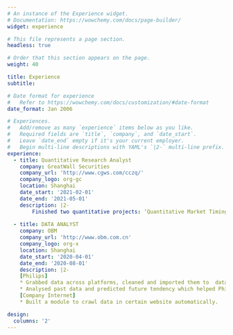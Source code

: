 ```yaml
---
# An instance of the Experience widget.
# Documentation: https://wowchemy.com/docs/page-builder/
widget: experience

# This file represents a page section.
headless: true

# Order that this section appears on the page.
weight: 40

title: Experience
subtitle:

# Date format for experience
#   Refer to https://wowchemy.com/docs/customization/#date-format
date_format: Jan 2006

# Experiences.
#   Add/remove as many `experience` items below as you like.
#   Required fields are `title`, `company`, and `date_start`.
#   Leave `date_end` empty if it's your current employer.
#   Begin multi-line descriptions with YAML's `|2-` multi-line prefix.
experience:
  - title: Quantitative Research Analyst
    company: GreatWall Securities
    company_url: 'http://www.cgws.com/cczq/'
    company_logo: org-gc
    location: Shanghai
    date_start: '2021-02-01'
    date_end: '2021-05-01'
    description: |2-
        Finished two quantitative projects: ‘Quantitative Market Timing Based on Mahalanobis Distance to Build Stock Investment Strategy‘ and ‘Fund Investment Strategies Based on Past Returns’.
        
  - title: DATA ANALYST
    company: OBM
    company_url: 'http://www.obm.com.cn'
    company_logo: org-x
    location: Shanghai
    date_start: '2020-04-01'
    date_end: '2020-08-01'
    description: |2-
    [Philips] 
    * Grabbed data across platforms, cleaned and imported them to  database. 
    * Analysed past data and predicted future tendency which helped Philips adjust strategy. 
    [Company Internet]
    * Built a module to crawl data in certain website automatically.    * Built a module to make dynamic charts based on database, which will be applied to all future project.

design:
  columns: '2'
---
```

